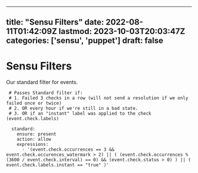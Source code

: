 
---
title: "Sensu Filters"
date: 2022-08-11T01:42:09Z
lastmod: 2023-10-03T20:03:47Z
categories: ['sensu', 'puppet']
draft: false
---


# Sensu Filters
Our standard filter for events.

```
 # Passes Standard filter if:
 # 1. Failed 3 checks in a row (will not send a resolution if we only failed once or twice)
 # 2. OR every hour if we're still in a bad state.
 # 3. OR if an "instant" label was applied to the check (event.check.labels)

  standard:
    ensure: present
    action: allow
    expressions:
      - '(event.check.occurrences == 3 && event.check.occurences_watermark > 2) || ( (event.check.occurrences % (3600 / event.check.interval) == 0) && (event.check.status > 0) ) || ( event.check.labels.instant == "true" )'
```

<!-- #public #sensu #puppet -->

<!-- {BearID:64518DC9-5600-455F-8FD4-3A4552ADAFBA-51307-000023552418F5C0} -->
